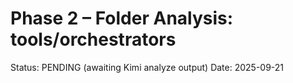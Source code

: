 # Phase 2 – Folder Analysis: tools/orchestrators

Status: PENDING (awaiting Kimi analyze output)
Date: 2025-09-21


